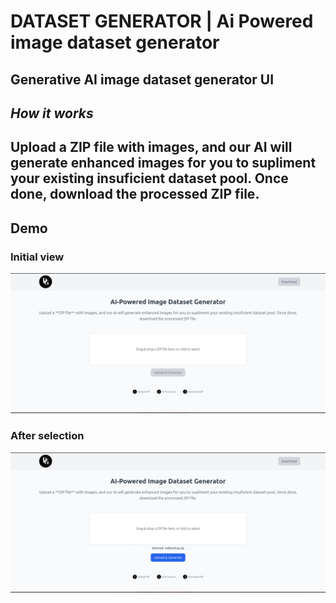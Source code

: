 # DATASET GENERATOR | Ai Powered image dataset generator

## Generative AI image dataset generator UI

## _*How it works*_

## Upload a **ZIP file** with images, and our AI will generate enhanced images for you to supliment your existing insuficient dataset pool. Once done, download the processed ZIP file.

## Demo
### Initial view
![alt text](image.png)

### After selection
![alt text](image-1.png)